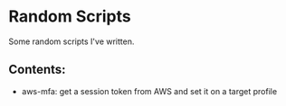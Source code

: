 # Random Scripts

Some random scripts I've written.

## Contents:

* aws-mfa: get a session token from AWS and set it on a target profile
